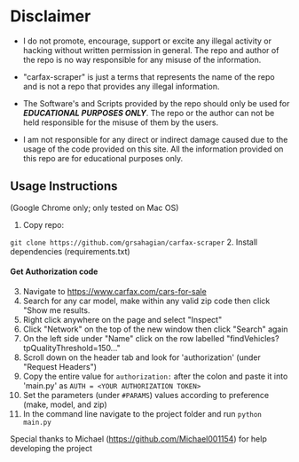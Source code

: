 # Disclaimer

* I do not promote, encourage, support or excite any illegal activity or hacking without written permission in general. The repo and author of the repo is no way responsible for any misuse of the information.

* "carfax-scraper" is just a terms that represents the name of the repo and is not a repo that provides any illegal information.

* The Software's and Scripts provided by the repo should only be used for **_EDUCATIONAL PURPOSES ONLY_**. The repo or the author can not be held responsible for the misuse of them by the users.

* I am not responsible for any direct or indirect damage caused due to the usage of the code provided on this site. All the information provided on this repo are for educational purposes only.



## Usage Instructions 

(Google Chrome only; only tested on Mac OS) 



1. Copy repo:
   
`git clone https://github.com/grsahagian/carfax-scraper`
2. Install dependencies (requirements.txt)
   
#### Get Authorization code
3. Navigate to https://www.carfax.com/cars-for-sale
3. Search for any car model, make within any valid zip code then click "Show me results.
4. Right click anywhere on the page and select "Inspect"
5. Click "Network" on the top of the new window then click "Search" again
6. On the left side under "Name" click on the row labelled "findVehicles?tpQualityThreshold=150..."
7. Scroll down on the header tab and look for 'authorization' (under "Request Headers")
8. Copy the entire value for `authorization:` after the colon and paste it into 'main.py' as `AUTH = <YOUR AUTHORIZATION TOKEN>`
9. Set the parameters (under `#PARAMS`) values according to preference (make, model, and zip)
8. In the command line navigate to the project folder and run `python main.py`


Special thanks to Michael (https://github.com/Michael001154) for help developing the project

